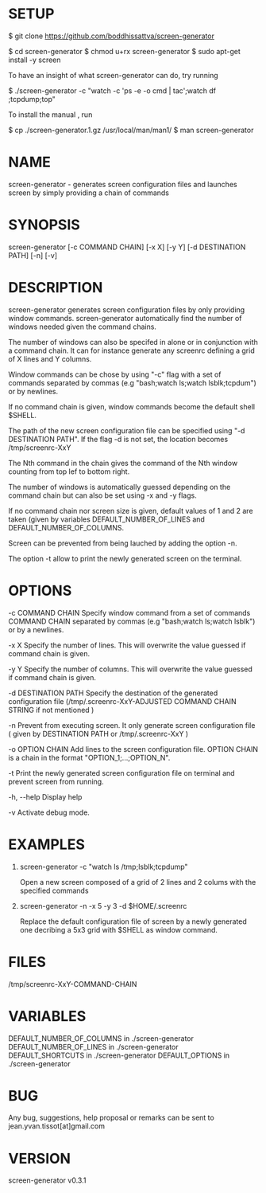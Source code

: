 
# SETUP

$ git clone https://github.com/boddhissattva/screen-generator

$ cd screen-generator
$ chmod u+rx screen-generator
$ sudo apt-get install -y screen

To have an insight of what screen-generator can do, try running

$ ./screen-generator -c "watch -c 'ps -e -o cmd | tac';watch df ;tcpdump;top"   

To install the manual , run

$ cp ./screen-generator.1.gz /usr/local/man/man1/
$ man screen-generator

# NAME

screen-generator - generates screen configuration files and launches screen by simply providing a chain of commands

# SYNOPSIS

screen-generator [-c COMMAND CHAIN] [-x X] [-y Y] [-d DESTINATION PATH] [-n] [-v]

# DESCRIPTION
 
screen-generator generates screen configuration files by only providing window commands. screen-generator automatically find the number of windows needed given the command chains.

The number of windows can also be specifed in alone or in conjunction with a command chain. It can for instance generate any screenrc defining a grid of X lines and Y columns.

Window commands can be chose by using "-c" flag with a set of commands separated by commas (e.g "bash;watch ls;watch lsblk;tcpdum") or by newlines. 

If no command chain is given, window commands become the default shell $SHELL.
  
The path of the new screen configuration file can be specified using "-d DESTINATION PATH". If the flag -d is not set, the location becomes /tmp/screenrc-XxY

The Nth command in the chain gives the command of the Nth window counting from top lef to bottom right.

The number of windows is automatically guessed depending on the command chain but can also be set using -x and -y flags.

If no command chain nor screen size is given, default values of 1 and 2 are taken (given by variables DEFAULT_NUMBER_OF_LINES and DEFAULT_NUMBER_OF_COLUMNS. 

Screen can be prevented from being lauched by adding the option -n.

The option -t allow to print the newly generated screen on the terminal.

# OPTIONS

-c COMMAND CHAIN            Specify window command from a set of commands COMMAND CHAIN separated by commas (e.g "bash;watch ls;watch lsblk") or by a newlines. 

-x X                        Specify the number of lines. This will overwrite the value guessed if command chain is given.

-y Y                        Specify the number of columns. This will overwrite the value guessed if command chain is given.

-d DESTINATION PATH         Specify the destination of the generated configuration file (/tmp/.screenrc-XxY-ADJUSTED COMMAND CHAIN STRING if not mentioned )

-n                            Prevent from executing screen. It only generate screen configuration file ( given by DESTINATION PATH or /tmp/.screenrc-XxY )

-o OPTION CHAIN             Add lines to the screen configuration file. OPTION CHAIN is a chain in the format "OPTION_1;...;OPTION_N". 

-t                            Print the newly generated screen configuration file on terminal and prevent screen from running.

-h, --help                    Display help

-v                            Activate debug mode. 

# EXAMPLES

1) screen-generator -c "watch ls /tmp;lsblk;tcpdump"   
 
   Open a new screen composed of a grid of 2 lines and 2 colums with the specified commands

2) screen-generator -n -x 5 -y 3 -d $HOME/.screenrc

   Replace the default configuration file of screen by a newly generated one decribing a 5x3 grid with $SHELL as window command.

# FILES

/tmp/screenrc-XxY-COMMAND-CHAIN

# VARIABLES

DEFAULT_NUMBER_OF_COLUMNS in ./screen-generator     
DEFAULT_NUMBER_OF_LINES in ./screen-generator     
DEFAULT_SHORTCUTS in ./screen-generator
DEFAULT_OPTIONS in ./screen-generator

# BUG

Any bug, suggestions, help proposal or remarks can be sent to jean.yvan.tissot[at]gmail.com

# VERSION

screen-generator v0.3.1

